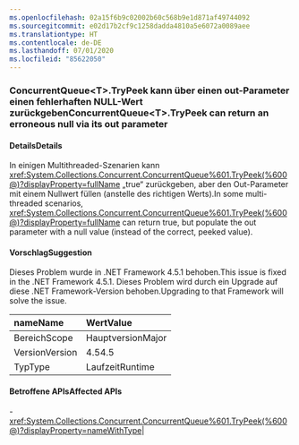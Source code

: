 ```yaml
---
ms.openlocfilehash: 02a15f6b9c02002b60c568b9e1d871af49744092
ms.sourcegitcommit: e02d17b2cf9c1258dadda4810a5e6072a0089aee
ms.translationtype: HT
ms.contentlocale: de-DE
ms.lasthandoff: 07/01/2020
ms.locfileid: "85622050"
---
```

### <a name="concurrentqueuelttgttrypeek-can-return-an-erroneous-null-via-its-out-parameter"></a><span data-ttu-id="ff7cf-101">ConcurrentQueue&lt;T&gt;.TryPeek kann über einen out-Parameter einen fehlerhaften NULL-Wert zurückgeben</span><span class="sxs-lookup"><span data-stu-id="ff7cf-101">ConcurrentQueue&lt;T&gt;.TryPeek can return an erroneous null via its out parameter</span></span>

#### <a name="details"></a><span data-ttu-id="ff7cf-102">Details</span><span class="sxs-lookup"><span data-stu-id="ff7cf-102">Details</span></span>

<span data-ttu-id="ff7cf-103">In einigen Multithreaded-Szenarien kann <xref:System.Collections.Concurrent.ConcurrentQueue%601.TryPeek(%600@)?displayProperty=fullName> „true“ zurückgeben, aber den Out-Parameter mit einem Nullwert füllen (anstelle des richtigen Werts).</span><span class="sxs-lookup"><span data-stu-id="ff7cf-103">In some multi-threaded scenarios, <xref:System.Collections.Concurrent.ConcurrentQueue%601.TryPeek(%600@)?displayProperty=fullName> can return true, but populate the out parameter with a null value (instead of the correct, peeked value).</span></span>

#### <a name="suggestion"></a><span data-ttu-id="ff7cf-104">Vorschlag</span><span class="sxs-lookup"><span data-stu-id="ff7cf-104">Suggestion</span></span>

<span data-ttu-id="ff7cf-105">Dieses Problem wurde in .NET Framework 4.5.1 behoben.</span><span class="sxs-lookup"><span data-stu-id="ff7cf-105">This issue is fixed in the .NET Framework 4.5.1.</span></span> <span data-ttu-id="ff7cf-106">Dieses Problem wird durch ein Upgrade auf diese .NET Framework-Version behoben.</span><span class="sxs-lookup"><span data-stu-id="ff7cf-106">Upgrading to that Framework will solve the issue.</span></span>

| <span data-ttu-id="ff7cf-107">name</span><span class="sxs-lookup"><span data-stu-id="ff7cf-107">Name</span></span>    | <span data-ttu-id="ff7cf-108">Wert</span><span class="sxs-lookup"><span data-stu-id="ff7cf-108">Value</span></span>       |
|:--------|:------------|
| <span data-ttu-id="ff7cf-109">Bereich</span><span class="sxs-lookup"><span data-stu-id="ff7cf-109">Scope</span></span>   |<span data-ttu-id="ff7cf-110">Hauptversion</span><span class="sxs-lookup"><span data-stu-id="ff7cf-110">Major</span></span>|
|<span data-ttu-id="ff7cf-111">Version</span><span class="sxs-lookup"><span data-stu-id="ff7cf-111">Version</span></span>|<span data-ttu-id="ff7cf-112">4.5</span><span class="sxs-lookup"><span data-stu-id="ff7cf-112">4.5</span></span>|
|<span data-ttu-id="ff7cf-113">Typ</span><span class="sxs-lookup"><span data-stu-id="ff7cf-113">Type</span></span>|<span data-ttu-id="ff7cf-114">Laufzeit</span><span class="sxs-lookup"><span data-stu-id="ff7cf-114">Runtime</span></span>

#### <a name="affected-apis"></a><span data-ttu-id="ff7cf-115">Betroffene APIs</span><span class="sxs-lookup"><span data-stu-id="ff7cf-115">Affected APIs</span></span>

-<xref:System.Collections.Concurrent.ConcurrentQueue%601.TryPeek(%600@)?displayProperty=nameWithType></li></ul>|
